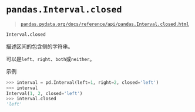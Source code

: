 # `pandas.Interval.closed`

> [`pandas.pydata.org/docs/reference/api/pandas.Interval.closed.html`](https://pandas.pydata.org/docs/reference/api/pandas.Interval.closed.html)

```py
Interval.closed
```

描述区间的包含侧的字符串。

可以是`left`、`right`、`both`或`neither`。

示例

```py
>>> interval = pd.Interval(left=1, right=2, closed='left')
>>> interval
Interval(1, 2, closed='left')
>>> interval.closed
'left' 
```
